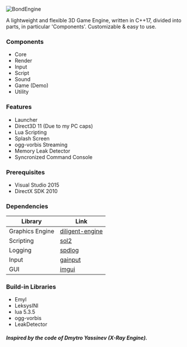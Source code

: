 ![BondEngine](https://github.com/bondarenko-me/BondEngine/blob/master/logo.png)

A lightweight and flexible 3D Game Engine, written in C++17, divided into parts, in particular 'Components'. Customizable & easy to use.

### Components
- Core
- Render
- Input
- Script
- Sound
- Game (Demo)
- Utility

### Features
- Launcher
- Direct3D 11 (Due to my PC caps)
- Lua Scripting
- Splash Screen
- ogg-vorbis Streaming
- Memory Leak Detector
- Syncronized Command Console

### Prerequisites
- Visual Studio 2015
- DirectX SDK 2010

### Dependencies
Library                 | Link
----------------------- | ------------------------------------------
Graphics Engine         | [diligent-engine](https://github.com/DiligentGraphics/DiligentEngine)
Scripting               | [sol2](https://github.com/ThePhD/sol2)
Logging                 | [spdlog](https://github.com/gabime/spdlog)
Input                   | [gainput](https://github.com/jkuhlmann/gainput)
GUI                     | [imgui](https://github.com/ocornut/imgui)

### Build-in Libraries
- Emyl
- LeksysINI
- lua 5.3.5
- ogg-vorbis
- LeakDetector

##### Inspired by the code of Dmytro Yassinev (X-Ray Engine).
